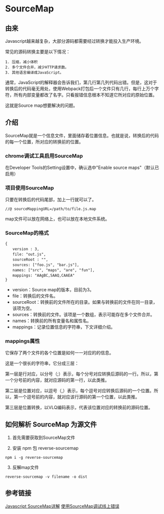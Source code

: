 # SourceMap

## 由来

Javascript越来越复杂，大部分源码都需要经过转换才能投入生产环境。

常见的源码转换主要是以下情况：

    1. 压缩，减小体积
    2. 多个文件合并，减少HTTP请求数。
    3. 其他语言编译成JavaScript。

通常，JavaScript的解释器会告诉我们，第几行第几列代码出错。但是，这对于转换后的代码毫无用处，使用Webpack打包后一个文件只有几行，每行上万个字符，所有内部变量都改了名字。只看报错信息根本不知道它所对应的原始位置。

这就是Source map想要解决的问题。

## 介绍

SourceMap就是一个信息文件，里面储存着位置信息。也就是说，转换后的代码的每一个位置，所对应的转换前的位置。

### chrome调试工具启用SourceMap

在Developer Tools的Setting设置中，确认选中"Enable source maps"（默认已启用）


### 项目使用SourceMap

只要在转换后的代码尾部，加上一行就可以了。

```
//@ sourceMappingURL=/path/to/file.js.map
```
map文件可以放在网络上，也可以放在本地文件系统。


### SourceMap的格式

```
{
　　version : 3,
　　file: "out.js",
　　sourceRoot : "",
　　sources: ["foo.js", "bar.js"],
　　names: ["src", "maps", "are", "fun"],
　　mappings: "AAgBC,SAAQ,CAAEA"
}
```

- version：Source map的版本，目前为3。
- file：转换后的文件名。
- sourceRoot：转换前的文件所在的目录。如果与转换前的文件在同一目录，该项为空。
- sources：转换前的文件。该项是一个数组，表示可能存在多个文件合并。
- names：转换前的所有变量名和属性名。
- mappings：记录位置信息的字符串，下文详细介绍。


### mappings属性

它保存了两个文件的各个位置是如何一一对应的的信息。

这是一个很长的字符串，它分成三层：

第一层是行对应，以分号（;）表示，每个分号对应转换后源码的一行。所以，第一个分号前的内容，就对应源码的第一行，以此类推。

第二层是位置对应，以逗号（,）表示，每个逗号对应转换后源码的一个位置。所以，第一个逗号前的内容，就对应该行源码的第一个位置，以此类推。

第三层是位置转换，以VLQ编码表示，代表该位置对应的转换前的源码位置。


## 如何解析 SourceMap 为源文件

1. 首先需要获取到SourceMap文件

2. 安装 npm 包 reverse-sourcemap

```
npm i -g reverse-sourcemap
```

3. 反解map文件

```
reverse-sourcemap -v filename -o dist
```


## 参考链接


[Javascript SourceMap详解](http://www.ruanyifeng.com/blog/2013/01/javascript_source_map.html)
[使用SourceMap调试线上错误](https://yi-jy.com/2018/01/25/sourcemap-debug/)
